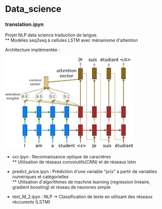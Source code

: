 # Data_science

<h3> translation.ipyn </h3>

   Projet NLP data science traduction de langue.   
    ** Modèles seq2seq à cellules LSTM avec ménanisme d'attention
  
Architecture implémentée :
  
<img src="images/attention_mechanism.jpg" width="420" height="300">


* ocr.ipyn : Reconnaissance optique de caractères  
  ** Utilisation de réseaux convolutifs(CNN) et de réseaux lstm  

* predict_price.ipyn : Prédiction d'une variable "prix" à partir de variables numériques et catégorielles  
  ** Utilisation d'algorithmes de machine learning (regression linéaire, gradient boosting) et réseau de neurones simple  
  
* text_M_2.ipyn : NLP -> Classification de texte en utilisant des réseaux réccurents (LSTM) 
  
